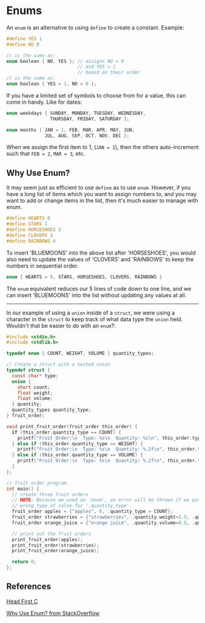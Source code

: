 # Enums

An `enum` is an alternative to using `define` to create a constant. Example:

```c
#define YES 1
#define NO 0

// is the same as:
enum boolean { NO, YES }; // assigns NO = 0
                          // and YES = 1
                          // based on their order
// is the same as:
enum boolean { YES = 1, NO = 0 };
```

If you have a limited set of symbols to choose from for a value, this can come
in handy. Like for dates:
```c
enum weekdays { SUNDAY, MONDAY, TUESDAY, WEDNESDAY,
                THURSDAY, FRIDAY, SATURDAY };

enum months { JAN = 1, FEB, MAR, APR, MAY, JUN,
              JUL, AUG, SEP, OCT, NOV, DEC };
```

When we assign the first item to 1, (`JAN = 1`), then the others auto-increment
such that `FEB = 2`, `MAR = 3`, etc.

## Why Use Enum?

It may seem just as efficient to use `define` as to use `enum`.
However, if you have a long list of items which you want to assign numbers to,
and you may want to add or change items in the list, then it's much easier to
manage with enum.

```c
#define HEARTS 0
#define STARS 1
#define HORSESHOES 2
#define CLOVERS 3
#define RAINBOWS 4
```
To insert 'BLUEMOONS' into the above list after 'HORSESHOES', you would also
need to update the values of 'CLOVERS' and 'RAINBOWS' to keep the numbers in
sequential order.

```c
enum { HEARTS = 0, STARS, HORSESHOES, CLOVERS, RAINBOWS }
```
The `enum` equivalent reduces our 5 lines of code down to one line, and we can
insert 'BLUEMOONS' into the list without updating any values at all.

---

In our example of using a `union` inside of a `struct`, we were using a
character in the `struct` to keep track of what data type the `union` held.
Wouldn't that be easier to do with an `enum`?:
```c
#include <stdio.h>
#include <stdlib.h>

typedef enum { COUNT, WEIGHT, VOLUME } quantity_types;

// Create a struct with a nested union
typedef struct {
  const char* type;
  union {
    short count;
    float weight;
    float volume;
  } quantity;
  quantity_types quantity_type;
} fruit_order;

void print_fruit_order(fruit_order this_order) {
  if (this_order.quantity_type == COUNT) {
    printf("Fruit Order:\n  Type: %s\n  Quantity: %i\n", this_order.type, this_order.quantity.count);
  } else if (this_order.quantity_type == WEIGHT) {
    printf("Fruit Order:\n  Type: %s\n  Quantity: %.2f\n", this_order.type, this_order.quantity.weight);
  } else if (this_order.quantity_type == VOLUME) {
    printf("Fruit Order:\n  Type: %s\n  Quantity: %.2f\n", this_order.type, this_order.quantity.volume);
  }
};

// fruit order program
int main() {
  // create three fruit orders
  // NOTE: Because we used an 'enum', an error will be thrown if we pass the
  // wrong type of value for '.quantity_type'.
  fruit_order apples = {"apples", 6, .quantity_type = COUNT};
  fruit_order strawberries = {"strawberries", .quantity.weight=1.5, .quantity_type = WEIGHT};
  fruit_order orange_juice = {"orange juice", .quantity.volume=0.5, .quantity_type = VOLUME};

  // print out the fruit orders
  print_fruit_order(apples);
  print_fruit_order(strawberries);
  print_fruit_order(orange_juice);

  return 0;
};
```

## References
[Head First C][head-first-c]

[Why Use Enum? from StackOverflow][s-o-why-use-enum]

[head-first-c]: http://www.amazon.com/Head-First-C-David-Griffiths/dp/1449399916
[s-o-why-use-enum]: http://stackoverflow.com/questions/5243269/why-use-enum-when-define-is-just-as-efficient

